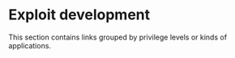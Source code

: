 # Exploit development

This section contains links grouped by privilege levels or kinds of
applications.
